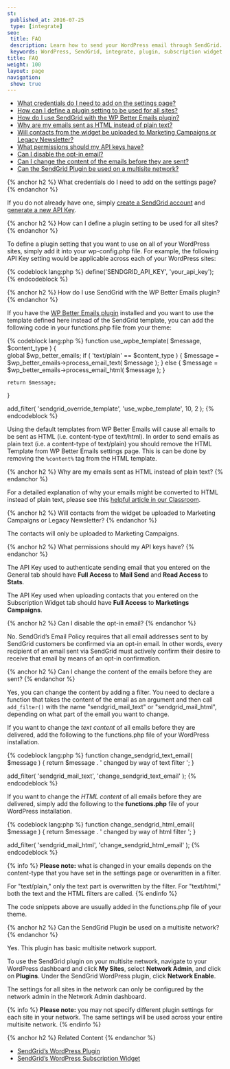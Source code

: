```yaml
---
st:
 published_at: 2016-07-25
 type: [integrate]
seo:
 title: FAQ
 description: Learn how to send your WordPress email through SendGrid.
 keywords: WordPress, SendGrid, integrate, plugin, subscription widget
title: FAQ
weight: 100
layout: page
navigation:
 show: true
---
```


* [What credentials do I need to add on the settings page?](#-What-credentials-do-I-need-to-add-on-the-settings-page)
* [How can I define a plugin setting to be used for all sites?](#-How-can-I-define-a-plugin-setting-to-be-used-for-all-sites)
* [How do I use SendGrid with the WP Better Emails plugin?](#-How-do-I-use-SendGrid-with-the-WP-Better-Emails-plugin)
* [Why are my emails sent as HTML instead of plain text?](#-Why-are-my-emails-sent-as-HTML-instead-of-plain-text)
* [Will contacts from the widget be uploaded to Marketing Campaigns or Legacy Newsletter?](#-Will-contacts-from-the-widget-be-uploaded-to-Marketing-Campaigns-or-Legacy-Newsletter)
* [What permissions should my API keys have?](#-What-permissions-should-my-API-keys-have)
* [Can I disable the opt-in email?](#-Can-I-disable-the-optin-email)
* [Can I change the content of the emails before they are sent?](#-Can-I-change-the-content-of-the-emails-before-they-are-sent)
* [Can the SendGrid Plugin be used on a multisite network?](#-Can-the-SendGrid-Plugin-be-used-on-a-multisite-network)

{% anchor h2 %}
What credentials do I need to add on the settings page?
{% endanchor %}

If you do not already have one, simply [create a SendGrid account](https://sendgrid.com/partner/wordpress) and [generate a new API Key](https://app.sendgrid.com/settings/api_keys).

{% anchor h2 %}
How can I define a plugin setting to be used for all sites?
{% endanchor %}

To define a plugin setting that you want to use on all of your WordPress sites, simply add it into your wp-config.php file. For example, the following API Key setting would be applicable across each of your WordPress sites:

{% codeblock lang:php %}
define('SENDGRID_API_KEY', 'your_api_key');
{% endcodeblock %}

{% anchor h2 %}
How do I use SendGrid with the WP Better Emails plugin?
{% endanchor %}

If you have the [WP Better Emails plugin](https://wordpress.org/plugins/wp-better-emails/) installed and you want to use the template defined here instead of the SendGrid template, you can add the following code in your functions.php file from your theme:

{% codeblock lang:php %}
function use_wpbe_template( $message, $content_type ) {   
    global $wp_better_emails;
    if ( 'text/plain' == $content_type ) {
      $message = $wp_better_emails->process_email_text( $message );
    } else {
      $message = $wp_better_emails->process_email_html( $message );
    }

    return $message;
}

add_filter( 'sendgrid_override_template', 'use_wpbe_template', 10, 2 );
{% endcodeblock %}

Using the default templates from WP Better Emails will cause all emails to be sent as HTML (i.e.  content-type of text/html). In order to send emails as plain text (i.e. a content-type of text/plain) you should remove the HTML Template from WP Better Emails settings page. This is can be done by removing the `%content%` tag from the HTML template.

{% anchor h2 %}
Why are my emails sent as HTML instead of plain text?
{% endanchor %}

For a detailed explanation of why your emails might be converted to HTML instead of plain text, please see this [helpful article in our Classroom]({{root_url}}/Classroom/Build/Format_Content/plain_text_emails_converted_to_html.html).

{% anchor h2 %}
Will contacts from the widget be uploaded to Marketing Campaigns or Legacy Newsletter?
{% endanchor %}

The contacts will only be uploaded to Marketing Campaigns.

{% anchor h2 %}
What permissions should my API keys have?
{% endanchor %}

The API Key used to authenticate sending email that you entered on the General tab should have **Full Access** to **Mail Send** and **Read Access** to **Stats**.

The API Key used when uploading contacts that you entered on the Subscription Widget tab should have **Full Access** to **Marketings Campaigns**.

{% anchor h2 %}
Can I disable the opt-in email?
{% endanchor %}

No. SendGrid’s Email Policy requires that all email addresses sent to by SendGrid customers be confirmed via an opt-in email. In other words, every recipient of an email sent via SendGrid must actively confirm their desire to receive that email by means of an opt-in confirmation.

{% anchor h2 %}
Can I change the content of the emails before they are sent?
{% endanchor %}

Yes, you can change the content by adding a filter. You need to declare a function that takes the content of the email as an argument and then call `add_filter()` with the name "sendgrid_mail_text" or "sendgrid_mail_html", depending on what part of the email you want to change.

If you want to change the _text content_ of all emails before they are delivered, add the following to the functions.php file of your WordPress installation.

{% codeblock lang:php %}
function change_sendgrid_text_email( $message ) {
    return $message . ' changed by way of text filter ';
}

add_filter( 'sendgrid_mail_text', 'change_sendgrid_text_email' );
{% endcodeblock %}

If you want to change the _HTML content_ of all emails before they are delivered, simply add the following to the **functions.php** file of your WordPress installation.

{% codeblock lang:php %}
function change_sendgrid_html_email( $message ) {
    return $message . ' changed by way of html filter ';
}

add_filter( 'sendgrid_mail_html', 'change_sendgrid_html_email' );
{% endcodeblock %}

{% info %}
**Please note:** what is changed in your emails depends on the content-type that you have set in the settings page or overwritten in a filter.

For "text/plain," only the text part is overwritten by the filter. For "text/html," both the text and the HTML filters are called.
{% endinfo %}

The code snippets above are usually added in the functions.php file of your theme.

{% anchor h2 %}
Can the SendGrid Plugin be used on a multisite network?
{% endanchor %}

Yes. This plugin has basic multisite network support.

To use the SendGrid plugin on your multisite network, navigate to your WordPress dashboard and click **My Sites**, select **Network Admin**, and click on **Plugins**. Under the SendGrid WordPress plugin, click **Network Enable**.

The settings for all sites in the network can only be configured by the network admin in the Network Admin dashboard.

{% info %}
**Please note:** you may not specify different plugin settings for each site in your network. The same settings will be used across your entire multisite network.
{% endinfo %}

{% anchor h2 %}
Related Content
{% endanchor %}

* [SendGrid’s WordPress Plugin]({{root_url}}/Integrate/Tutorials/WordPress/sendgrid_wordpress_plugin.html)
* [SendGrid’s WordPress Subscription Widget]({{root_url}}/Integrate/Tutorials/WordPress/subscription_widget.html)
